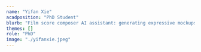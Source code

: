 ```yaml
---
name: "Yifan Xie"
acadposition: "PhD Student"
blurb: "Film score composer AI assistant: generating expressive mockups"
themes: []
role: "PhD"
image: "./yifanxie.jpeg"
---
```

